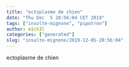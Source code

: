 ```yaml
---
title: "ectoplasme de chien"
date: "Thu Dec  5 20:56:04 CET 2019"
tags: ["insulte-mignone", "pipotron"]
author: m1ch3l
categories: ["generated"]
slug: "insulte-mignone/2019-12-05-20:56:04"
---
```


ectoplasme de chien

